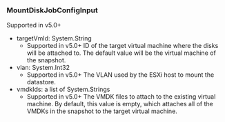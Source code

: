 ### MountDiskJobConfigInput
Supported in v5.0+

- targetVmId: System.String
  - Supported in v5.0+
      ID of the target virtual machine where the disks will be attached to. The default value will be the virtual machine of the snapshot.
- vlan: System.Int32
  - Supported in v5.0+
      The VLAN used by the ESXi host to mount the datastore.
- vmdkIds: a list of System.Strings
  - Supported in v5.0+
      The VMDK files to attach to the existing virtual machine. By default, this value is empty, which attaches all of the VMDKs in the snapshot to the target virtual machine.
